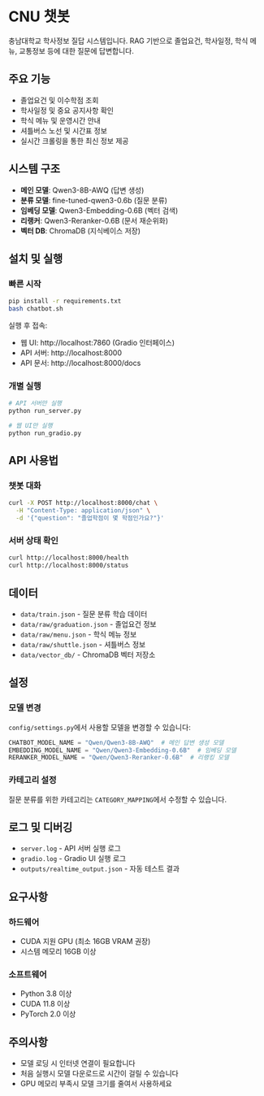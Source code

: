 # CNU 챗봇

충남대학교 학사정보 질답 시스템입니다. RAG 기반으로 졸업요건, 학사일정, 학식 메뉴, 교통정보 등에 대한 질문에 답변합니다.

## 주요 기능

- 졸업요건 및 이수학점 조회
- 학사일정 및 중요 공지사항 확인
- 학식 메뉴 및 운영시간 안내
- 셔틀버스 노선 및 시간표 정보
- 실시간 크롤링을 통한 최신 정보 제공

## 시스템 구조

- **메인 모델**: Qwen3-8B-AWQ (답변 생성)
- **분류 모델**: fine-tuned-qwen3-0.6b (질문 분류)
- **임베딩 모델**: Qwen3-Embedding-0.6B (벡터 검색)
- **리랭커**: Qwen3-Reranker-0.6B (문서 재순위화)
- **벡터 DB**: ChromaDB (지식베이스 저장)

## 설치 및 실행

### 빠른 시작

```bash
pip install -r requirements.txt
bash chatbot.sh
```

실행 후 접속:
- 웹 UI: http://localhost:7860 (Gradio 인터페이스)
- API 서버: http://localhost:8000
- API 문서: http://localhost:8000/docs

### 개별 실행

```bash
# API 서버만 실행
python run_server.py

# 웹 UI만 실행
python run_gradio.py
```

## API 사용법

### 챗봇 대화

```bash
curl -X POST http://localhost:8000/chat \
  -H "Content-Type: application/json" \
  -d '{"question": "졸업학점이 몇 학점인가요?"}'
```

### 서버 상태 확인

```bash
curl http://localhost:8000/health
curl http://localhost:8000/status
```

## 데이터

- `data/train.json` - 질문 분류 학습 데이터
- `data/raw/graduation.json` - 졸업요건 정보
- `data/raw/menu.json` - 학식 메뉴 정보
- `data/raw/shuttle.json` - 셔틀버스 정보
- `data/vector_db/` - ChromaDB 벡터 저장소

## 설정

### 모델 변경

`config/settings.py`에서 사용할 모델을 변경할 수 있습니다:

```python
CHATBOT_MODEL_NAME = "Qwen/Qwen3-8B-AWQ"  # 메인 답변 생성 모델
EMBEDDING_MODEL_NAME = "Qwen/Qwen3-Embedding-0.6B"  # 임베딩 모델
RERANKER_MODEL_NAME = "Qwen/Qwen3-Reranker-0.6B"  # 리랭킹 모델
```

### 카테고리 설정

질문 분류를 위한 카테고리는 `CATEGORY_MAPPING`에서 수정할 수 있습니다.

## 로그 및 디버깅

- `server.log` - API 서버 실행 로그
- `gradio.log` - Gradio UI 실행 로그
- `outputs/realtime_output.json` - 자동 테스트 결과

## 요구사항

### 하드웨어
- CUDA 지원 GPU (최소 16GB VRAM 권장)
- 시스템 메모리 16GB 이상

### 소프트웨어
- Python 3.8 이상
- CUDA 11.8 이상
- PyTorch 2.0 이상

## 주의사항

- 모델 로딩 시 인터넷 연결이 필요합니다
- 처음 실행시 모델 다운로드로 시간이 걸릴 수 있습니다
- GPU 메모리 부족시 모델 크기를 줄여서 사용하세요